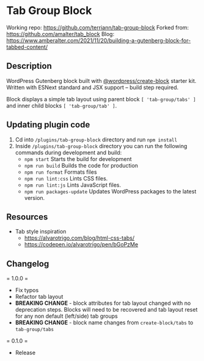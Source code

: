 # Tab Group Block

Working repo: https://github.com/terriann/tab-group-block
Forked from: https://github.com/amalter/tab_block
Blog: https://www.amberalter.com/2021/11/20/building-a-gutenberg-block-for-tabbed-content/

## Description

WordPress Gutenberg block built with [@wordpress/create-block](https://developer.wordpress.org/block-editor/reference-guides/packages/packages-create-block/) starter kit. Written with ESNext standard and JSX support – build step required.

Block displays a simple tab layout using parent block `[ 'tab-group/tabs' ]` and inner child blocks `[ 'tab-group/tab' ]`.

## Updating plugin code

1. Cd into `/plugins/tab-group-block` directory and run `npm install`
2. Inside `/plugins/tab-group-block` directory you can run the following commands during development and build:
   * `npm start`  Starts the build for development
   * `npm run build` Builds the code for production
   * `npm run format` Formats files
   * `npm run lint:css` Lints CSS files.
   * `npm run lint:js` Lints JavaScript files.
   * `npm run packages-update` Updates WordPress packages to the latest version.

## Resources

* Tab style inspiration
  * https://alvarotrigo.com/blog/html-css-tabs/
  * https://codepen.io/alvarotrigo/pen/bGoPzMe


## Changelog

= 1.0.0 =

* Fix typos
* Refactor tab layout
* **BREAKING CHANGE** - block attributes for tab layout changed with no deprecation steps. Blocks will need to be recovered and tab layout reset for any non default (left/side) tab groups
* **BREAKING CHANGE** - block name changes from `create-block/tabs` to `tab-group/tabs`

= 0.1.0 =
* Release
